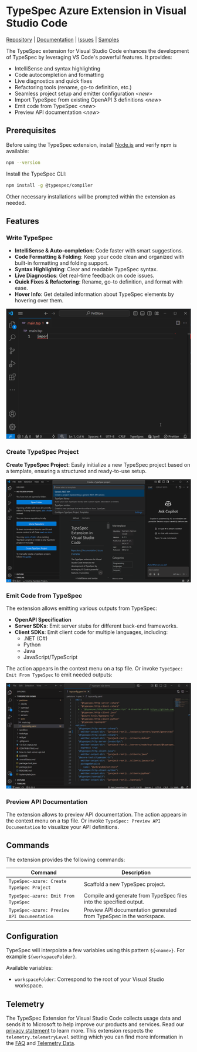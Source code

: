 # TypeSpec Azure Extension in Visual Studio Code

[Repository](https://github.com/microsoft/typespec) | [Documentation](https://typespec.io/docs) | [Issues](https://github.com/microsoft/typespec/issues) | [Samples](https://github.com/microsoft/typespec/tree/main/packages/samples/specs)

The TypeSpec extension for Visual Studio Code enhances the development of TypeSpec by leveraging VS Code's powerful features. It provides:

- IntelliSense and syntax highlighting
- Code autocompletion and formatting
- Live diagnostics and quick fixes
- Refactoring tools (rename, go-to definition, etc.)
- Seamless project setup and emitter configuration <_new_>
- Import TypeSpec from existing OpenAPI 3 definitions <_new_>
- Emit code from TypeSpec <_new_>
- Preview API documentation <_new_>

## Prerequisites

Before using the TypeSpec extension, install [Node.js](https://nodejs.org/en/download/) and verify npm is available:

```sh
npm --version
```

Install the TypeSpec CLI:

```sh
npm install -g @typespec/compiler
```

Other necessary installations will be prompted within the extension as needed.

## Features

### Write TypeSpec

- **IntelliSense & Auto-completion**: Code faster with smart suggestions.
- **Code Formatting & Folding**: Keep your code clean and organized with built-in formatting and folding support.
- **Syntax Highlighting**: Clear and readable TypeSpec syntax.
- **Live Diagnostics**: Get real-time feedback on code issues.
- **Quick Fixes & Refactoring**: Rename, go-to definition, and format with ease.
- **Hover Info**: Get detailed information about TypeSpec elements by hovering over them.

![vscode.gif](https://raw.githubusercontent.com/microsoft/typespec/main/website/src/content/docs/docs/images/vscode.gif)

### Create TypeSpec Project

**Create TypeSpec Project**: Easily initialize a new TypeSpec project based on a template, ensuring a structured and ready-to-use setup.

![vscode_project_scaffolding.gif](https://raw.githubusercontent.com/microsoft/typespec/main/website/src/content/docs/docs/images/vscode_project_scaffolding.gif)

### Emit Code from TypeSpec

The extension allows emitting various outputs from TypeSpec:

- **OpenAPI Specification**
- **Server SDKs**: Emit server stubs for different back-end frameworks.
- **Client SDKs**: Emit client code for multiple languages, including:
  - .NET (C#)
  - Python
  - Java
  - JavaScript/TypeScript

The action appears in the context menu on a tsp file. Or invoke `TypeSpec: Emit From TypeSpec` to emit needed outputs:

![vscode_tsp_to_server_stubs.gif](https://raw.githubusercontent.com/microsoft/typespec/main/website/src/content/docs/docs/images/vscode_tsp_to_server_stubs.gif)

### Preview API Documentation

The extension allows to preview API documentation. The action appears in the context menu on a tsp file. Or invoke `TypeSpec: Preview API Documentation` to visualize your API definitions.

<!--![vscode_preview_api_documentation.gif](https://raw.githubusercontent.com/microsoft/typespec/main/website/src/content/docs/docs/images/vscode_preview_api_documentation.gif)-->

## Commands

The extension provides the following commands:

| **Command**                                        | **Description**                                                     |
| -------------------------------------------------- | ------------------------------------------------------------------- |
| `TypeSpec-azure: Create TypeSpec Project`          | Scaffold a new TypeSpec project.                                    |
| `TypeSpec-azure: Emit From TypeSpec`               | Compile and generate from TypeSpec files into the specified output. |
| `TypeSpec-azure: Preview API Documentation`        | Preview API documentation generated from TypeSpec in the workspace. |

## Configuration

TypeSpec will interpolate a few variables using this pattern `${<name>}`. For example `${workspaceFolder}`.

Available variables:

- `workspaceFolder`: Correspond to the root of your Visual Studio workspace.

## Telemetry

The TypeSpec Extension for Visual Studio Code collects usage data and sends it to Microsoft to help improve our products and services. Read our [privacy statement](https://privacy.microsoft.com/privacystatement) to learn more. This extension respects the `telemetry.telemetryLevel` setting which you can find more information in the [FAQ](https://code.visualstudio.com/docs/supporting/faq#_how-to-disable-telemetry-reporting) and [Telemetry Data](https://aka.ms/typespec/vscexdata).
